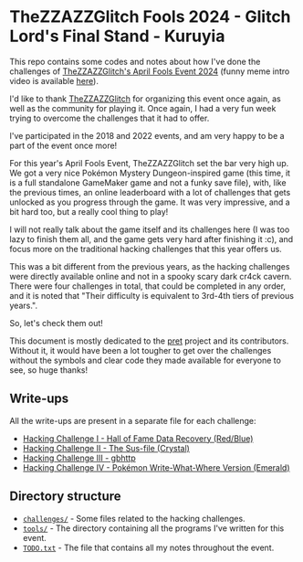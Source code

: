 # TheZZAZZGlitch Fools 2024 - Glitch Lord's Final Stand - Kuruyia

This repo contains some codes and notes about how I've done the challenges of [TheZZAZZGlitch's April Fools Event 2024](https://zzazzdzz.github.io/fools2024/index.html) (funny meme intro video is available [here](https://www.youtube.com/watch?v=fvfFRbwwwn0)).

I'd like to thank [TheZZAZZGlitch](https://www.youtube.com/user/TheZZAZZGlitch) for organizing this event once again, as well as the community for playing it. Once again, I had a very fun week trying to overcome the challenges that it had to offer.

I've participated in the 2018 and 2022 events, and am very happy to be a part of the event once more!

For this year's April Fools Event, TheZZAZZGlitch set the bar very high up. We got a very nice Pokémon Mystery Dungeon-inspired game (this time, it is a full standalone GameMaker game and not a funky save file), with, like the previous times, an online leaderboard with a lot of challenges that gets unlocked as you progress through the game. It was very impressive, and a bit hard too, but a really cool thing to play!

I will not really talk about the game itself and its challenges here (I was too lazy to finish them all, and the game gets very hard after finishing it :c), and focus more on the traditional hacking challenges that this year offers us.

This was a bit different from the previous years, as the hacking challenges were directly available online and not in a spooky scary dark cr4ck cavern. There were four challenges in total, that could be completed in any order, and it is noted that "Their difficulty is equivalent to 3rd-4th tiers of previous years.".

So, let's check them out!

This document is mostly dedicated to the [pret](https://github.com/pret) project and its contributors. Without it, it would have been a lot tougher to get over the challenges without the symbols and clear code they made available for everyone to see, so huge thanks!

## Write-ups

All the write-ups are present in a separate file for each challenge:

- [Hacking Challenge I - Hall of Fame Data Recovery (Red/Blue)](./chall1.md)
- [Hacking Challenge II - The Sus-file (Crystal)](./chall2.md)
- [Hacking Challenge III - gbhttp](./chall3.md)
- [Hacking Challenge IV - Pokémon Write-What-Where Version (Emerald)](./chall4.md)

## Directory structure
- [`challenges/`](./challenges/) - Some files related to the hacking challenges.
- [`tools/`](./tools/) - The directory containing all the programs I've written for this event.
- [`TODO.txt`](./TODO.txt) - The file that contains all my notes throughout the event.